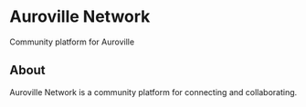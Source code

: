 # Auroville Network
Community platform for Auroville
## About
Auroville Network is a community platform for connecting and collaborating.
